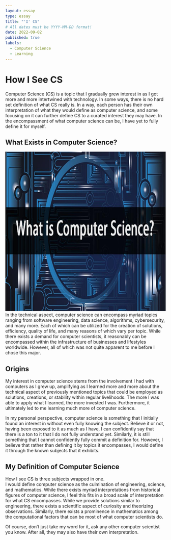 ```yaml
---
layout: essay
type: essay
title: "'I' CS"
# All dates must be YYYY-MM-DD format!
date: 2022-09-02
published: true
labels:
  - Computer Science
  - Learning
---
```



# How I See CS

Computer Science (CS) is a topic that I gradually grew interest in as I got more and more intertwined with technology. In some ways, there is no hard set definition of what CS really is. In a way, each person has their own interpretation of what they would define as computer science, and some focusing on it can further define CS to a curated interest they may have. In the encompassment of what computer science can be, I have yet to fully define it for myself. 

## What Exists in Computer Science?
<img width="900px" height="500px" class="rounded float-start pe-4" src="../img/howics/whatcs.jpg">
<br>
In the technical aspect, computer science can encompass myriad topics ranging from software engineering, data science, algorithms, cybersecurity, and many more. Each of which can be utilized for the creation of solutions, efficiency, quality of life, and many reasons of which vary per topic. While there exists a demand for computer scientists, it reasonably can be encompassed within the infrastructure of businesses and lifestyles worldwide. However, all of which was not quite apparent to me before I chose this major. 

## Origins
My interest in computer science stems from the involvement I had with computers as I grew up, amplifying as I learned more and more about the technical aspect of previously mentioned topics that could be employed as solutions, creations, or stability within regular livelihoods. The more I was able to apply what I learned, the more invested I was. Furthermore, it ultimately led to me learning much more of computer science.

In my personal perspective, computer science is something that I initially found an interest in without even fully knowing the subject. Believe it or not, having been exposed to it as much as I have, I can confidently say that there is a ton to it that I do not fully understand yet. Similarly, it is still something that I cannot confidently fully commit a definition for. However, I believe that rather than defining it by topics it encompasses, I would define it through the known subjects that it exhibits.

## My Definition of Computer Science
How I see CS is three subjects wrapped in one. <br>
I would define computer science as the culmination of engineering, science, and mathematics. While there exists myriad interpretations from historical figures of computer science, I feel this fits in a broad scale of interpretation for what CS encompasses. While we provide solutions similar to engineering, there exists a scientific aspect of curiosity and theorizing observations. Similarly, there exists a prominence in mathematics among the computational factors that can be most of what computer scientists do.

Of course, don’t just take my word for it, ask any other computer scientist you know.
After all, they may also have their own interpretation.
